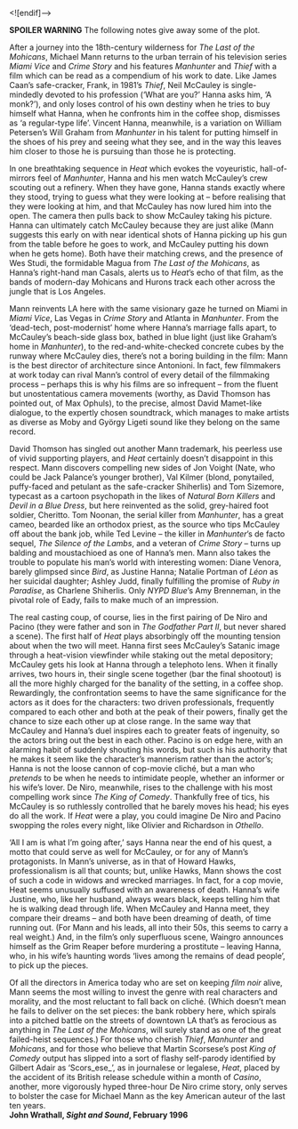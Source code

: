 <![endif]-->

**SPOILER WARNING** The following notes give away some of the plot.

After a journey into the 18th-century wilderness for _The Last of the Mohicans_, Michael Mann returns to the urban terrain of his television series _Miami Vice_ and _Crime Story_ and his features _Manhunter_ and _Thief_ with a film which can be read as a compendium of his work to date. Like James Caan’s safe-cracker, Frank, in 1981’s _Thief_, Neil McCauley is single-mindedly devoted to his profession (‘What are you?’ Hanna asks him, ‘A monk?’), and only loses control of his own destiny when he tries to buy himself what Hanna, when he confronts him in the coffee shop, dismisses as ‘a regular-type life’. Vincent Hanna, meanwhile, is a variation on William Petersen’s Will Graham from _Manhunter_ in his talent for putting himself in the shoes of his prey and seeing what they see, and in the way this leaves him closer to those he is pursuing than those he is protecting.

In one breathtaking sequence in _Heat_ which evokes the voyeuristic, hall-of-mirrors feel of _Manhunter_, Hanna and his men watch McCauley’s crew scouting out a refinery. When they have gone, Hanna stands exactly where they stood, trying to guess what they were looking at – before realising that they were looking at him, and that McCauley has now lured him into the open. The camera then pulls back to show McCauley taking his picture. Hanna can ultimately catch McCauley because they are just alike (Mann suggests this early on with near identical shots of Hanna picking up his gun from the table before he goes to work, and McCauley putting his down when he gets home). Both have their matching crews, and the presence of Wes Studi, the formidable Magua from _The Last of the Mohicans_, as Hanna’s right-hand man Casals, alerts us to _Heat_’s echo of that film, as the bands of modern-day Mohicans and Hurons track each other across the jungle that is Los Angeles.

Mann reinvents LA here with the same visionary gaze he turned on Miami in _Miami Vice_, Las Vegas in _Crime Story_ and Atlanta in _Manhunter_. From the ‘dead-tech, post-modernist’ home where Hanna’s marriage falls apart, to McCauley’s beach-side glass box, bathed in blue light (just like Graham’s home in _Manhunter_), to the red-and-white-checked concrete cubes by the runway where McCauley dies, there’s not a boring building in the film: Mann is the best director of architecture since Antonioni. In fact, few filmmakers at work today can rival Mann’s control of every detail of the filmmaking process – perhaps this is why his films are so infrequent – from the fluent but unostentatious camera movements (worthy, as David Thomson has pointed out, of Max Ophuls), to the precise, almost David Mamet-like dialogue, to the expertly chosen soundtrack, which manages to make artists as diverse as Moby and György Ligeti sound like they belong on the same record.

David Thomson has singled out another Mann trademark, his peerless use of vivid supporting players, and _Heat_ certainly doesn’t disappoint in this respect. Mann discovers compelling new sides of Jon Voight (Nate, who could be Jack Palance’s younger brother), Val Kilmer (blond, ponytailed, puffy-faced and petulant as the safe-cracker Shiherlis) and Tom Sizemore, typecast as a cartoon psychopath in the likes of _Natural Born Killers_ and _Devil in a Blue Dress_, but here reinvented as the solid, grey-haired foot soldier, Cheritto. Tom Noonan, the serial killer from _Manhunter_, has a great cameo, bearded like an orthodox priest, as the source who tips McCauley off about the bank job, while Ted Levine – the killer in _Manhunter_’s de facto sequel, _The Silence of the Lambs_, and a veteran of _Crime Story_ – turns up balding and moustachioed as one of Hanna’s men. Mann also takes the trouble to populate his man’s world with interesting women: Diane Venora, barely glimpsed since _Bird_, as Justine Hanna; Natalie Portman of _Léon_ as her suicidal daughter; Ashley Judd, finally fulfilling the promise of _Ruby in Paradise_, as Charlene Shiherlis. Only _NYPD Blue_’s Amy Brenneman, in the pivotal role of Eady, fails to make much of an impression.

The real casting coup, of course, lies in the first pairing of De Niro and Pacino (they were father and son in _The Godfather Part II_, but never shared a scene). The first half of _Heat_ plays absorbingly off the mounting tension about when the two will meet. Hanna first sees McCauley’s Satanic image through a heat-vision viewfinder while staking out the metal depository; McCauley gets his look at Hanna through a telephoto lens. When it finally arrives, two hours in, their single scene together (bar the final shootout) is all the more highly charged for the banality of the setting, in a coffee shop. Rewardingly, the confrontation seems to have the same significance for the actors as it does for the characters: two driven professionals, frequently compared to each other and both at the peak of their powers, finally get the chance to size each other up at close range. In the same way that McCauley and Hanna’s duel inspires each to greater feats of ingenuity, so the actors bring out the best in each other. Pacino is on edge here, with an alarming habit of suddenly shouting his words, but such is his authority that he makes it seem like the character’s mannerism rather than the actor’s; Hanna is not the loose cannon of cop-movie cliché, but a man who _pretends_ to be when he needs to intimidate people, whether an informer or his wife’s lover. De Niro, meanwhile, rises to the challenge with his most compelling work since _The King of Comedy_. Thankfully free of tics, his McCauley is so ruthlessly controlled that he barely moves his head; his eyes do all the work. If _Heat_ were a play, you could imagine De Niro and Pacino swopping the roles every night, like Olivier and Richardson in _Othello_.

‘All I am is what I’m going after,’ says Hanna near the end of his quest, a motto that could serve as well for McCauley, or for any of Mann’s protagonists. In Mann’s universe, as in that of Howard Hawks, professionalism is all that counts; but, unlike Hawks, Mann shows the cost of such a code in widows and wrecked marriages. In fact, for a cop movie, Heat seems unusually suffused with an awareness of death. Hanna’s wife Justine, who, like her husband, always wears black, keeps telling him that he is walking dead through life. When McCauley and Hanna meet, they compare their dreams – and both have been dreaming of death, of time running out. (For Mann and his leads, all into their 50s, this seems to carry a real weight.) And, in the film’s only superfluous scene, Waingro announces himself as the Grim Reaper before murdering a prostitute – leaving Hanna, who, in his wife’s haunting words ‘lives among the remains of dead people’, to pick up the pieces.

Of all the directors in America today who are set on keeping _film noir_ alive, Mann seems the most willing to invest the genre with real characters and morality, and the most reluctant to fall back on cliché. (Which doesn’t mean he fails to deliver on the set pieces: the bank robbery here, which spirals into a pitched battle on the streets of downtown LA that’s as ferocious as anything in _The Last of the Mohicans_, will surely stand as one of the great failed-heist sequences.) For those who cherish _Thief_, _Manhunter_ and _Mohicans_, and for those who believe that Martin Scorsese’s post _King of Comedy_ output has slipped into a sort of flashy self-parody identified by Gilbert Adair as ‘Scors_ese_’, as in journalese or legalese, _Heat_, placed by the accident of its British release schedule within a month of _Casino_, another, more vigorously hyped three-hour De Niro crime story, only serves to bolster the case for Michael Mann as the key American auteur of the last ten years.<br>
**John Wrathall, _Sight and Sound_, February 1996**
<!--stackedit_data:
eyJoaXN0b3J5IjpbLTEwODExNTc5MV19
-->